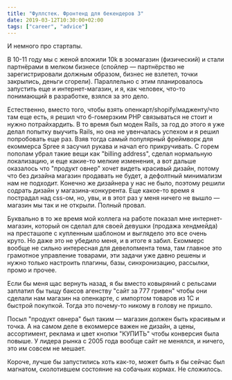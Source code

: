```yaml
---
title: "Фуллстек. Фронтенд для бекендеров 3"
date: 2019-03-12T10:30:00+02:00
tags: ["career", "advice"]
---
```


И немного про стартапы.

В 10-11 году мы с женой вложили 10k в зоомагазин (физический) и стали партнёрами в мелком бизнесе (спойлер — партнёрство не зарегистрировали должным образом, бизнес не взлетел, точки закрылись, деньги сгорели). Параллельно с этим планировалось запустить еще и интернет-магазин, и я, как человек, что-то понимающий в разработке, взялся за это дело.

Естественно, вместо того, чтобы взять опенкарт/shopify/мадженту/что там еще есть, я решил что б-гомерзким PHP связываться не стоит и нужно потрайхардить. В то время был моден Rails, за год до этого я уже делал попытку выучить Rails, но она не увенчалась успехом и я решил попробовать еще раз. Взяв тогда самый популярный фреймворк для екоммерса Spree я засучил рукава и начал его прикручивать. С горем пополам убрал такие вещи как "billing address", сделал нормальную локализацию, и еще какие-то мелкие изменения, а вот дальше оказалось что "продукт овнер" хочет видеть красивый дизайн, потому что без дизайна магазин продавать не будет, а дефолтный минимализм нам не подходит. Конечно же дизайнера у нас не было, поэтому решили содрать дизайн у магазина-конкурента. Еще какое-то время я пострадал над css-ом, но, увы, и в этот раз у меня ничего не вышло — магазин мы так и не открыли. Полный провал.

Буквально в то же время мой коллега на работе показал мне интернет-магазин, который он сделал для своей девушки (продажа хендмейда) на престашопе с купленным шаблоном и выглядело это все очень круто. Но даже это не убедило меня, и в итоге я забил. Екоммерс вообще не сильно интересная для девелопмента тема, там главное это грамотное управление товарами, эти задачи уже давно решены и нужно только настроить плагины, базы, синхронизацию, рассылки, промо и прочее.

Если бы меня щас вернуть назад, я бы вместо ковыряний с рельсами заплатил бы тыщу баксов агенству "сайт за 777 гривен" чтобы они сделали нам магазин на опенкарте, с импортом товаров из 1С и быстрой покупкой. Тогда это почему-то никому в голову не пришло. 

Посыл "продукт овнера" был таким — магазин должен быть красивым и точка. А на самом деле в екоммерсе важен не дизайн, а цены, ассортимент, реклама и цвет кнопки "КУПИТЬ" чтобы конверсия была повыше. У лидера рынка с 2005 года вообще сайт не менялся, и ничего, это им совсем не мешает.

Короче, лучше бы запустились хоть как-то, может быть я бы сейчас был магнатом, сколотившем состояние на собачьих кормах. Не сложилось.